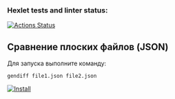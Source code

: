 ### Hexlet tests and linter status:
[![Actions Status](https://github.com/aelnko/frontend-project-lvl2/workflows/hexlet-check/badge.svg)](https://github.com/aelnko/frontend-project-lvl2/actions)
## Сравнение плоских файлов (JSON)
Для запуска выполните команду: 
``` 
gendiff file1.json file2.json
```
[![Install](https://asciinema.org/a/lM9X3cq16i8KRyG4GqbnCzu1e.svg)](https://asciinema.org/a/lM9X3cq16i8KRyG4GqbnCzu1e)